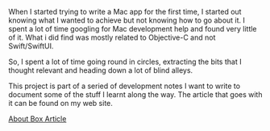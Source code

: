 When I started trying to write a Mac app for the first time, I started out knowing what I wanted to achieve but not knowing how to go about it. I spent a lot of time googling for Mac development help and found very little of it. What i did find was mostly related to Objective-C and not Swift/SwiftUI.

So, I spent a lot of time going round in circles, extracting the bits that I thought relevant and heading down a lot of blind alleys.

This project is part of a seried of development notes I want to write to document some of the stuff I learnt along the way. The article that goes with it can be found on my web site.

 [About Box Article](http://www.sabarnett.co.uk/blogPage.php?id=aboutBox)


